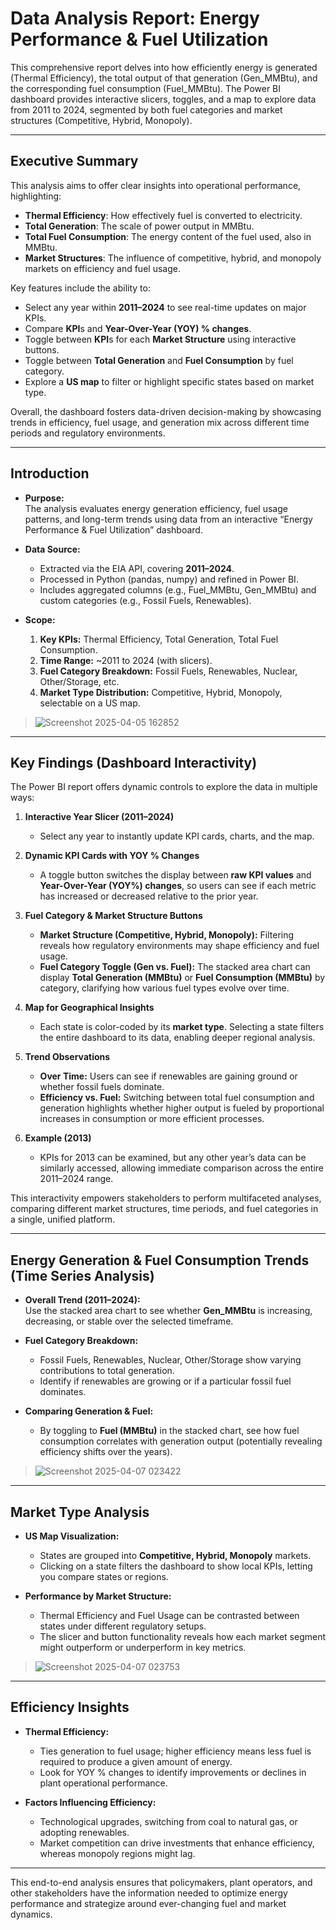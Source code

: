 # Data Analysis Report: Energy Performance & Fuel Utilization

This comprehensive report delves into how efficiently energy is generated (Thermal Efficiency), the total output of that generation (Gen_MMBtu), and the corresponding fuel consumption (Fuel_MMBtu). The Power BI dashboard provides interactive slicers, toggles, and a map to explore data from 2011 to 2024, segmented by both fuel categories and market structures (Competitive, Hybrid, Monopoly).

---

## Executive Summary

This analysis aims to offer clear insights into operational performance, highlighting:

- **Thermal Efficiency**: How effectively fuel is converted to electricity.
- **Total Generation**: The scale of power output in MMBtu.
- **Total Fuel Consumption**: The energy content of the fuel used, also in MMBtu.
- **Market Structures**: The influence of competitive, hybrid, and monopoly markets on efficiency and fuel usage.

Key features include the ability to:
- Select any year within **2011–2024** to see real-time updates on major KPIs.
- Compare **KPI**s and **Year-Over-Year (YOY) % changes**.
- Toggle between **KPI**s for each **Market Structure** using interactive buttons.
- Toggle between **Total Generation** and **Fuel Consumption** by fuel category.
- Explore a **US map** to filter or highlight specific states based on market type.

Overall, the dashboard fosters data-driven decision-making by showcasing trends in efficiency, fuel usage, and generation mix across different time periods and regulatory environments.

---

## Introduction

- **Purpose:**  
  The analysis evaluates energy generation efficiency, fuel usage patterns, and long-term trends using data from an interactive “Energy Performance & Fuel Utilization” dashboard.

- **Data Source:**  
  - Extracted via the EIA API, covering **2011–2024**.
  - Processed in Python (pandas, numpy) and refined in Power BI.
  - Includes aggregated columns (e.g., Fuel_MMBtu, Gen_MMBtu) and custom categories (e.g., Fossil Fuels, Renewables).

- **Scope:**  
  1. **Key KPIs:** Thermal Efficiency, Total Generation, Total Fuel Consumption.  
  2. **Time Range:** ~2011 to 2024 (with slicers).  
  3. **Fuel Category Breakdown:** Fossil Fuels, Renewables, Nuclear, Other/Storage, etc.  
  4. **Market Type Distribution:** Competitive, Hybrid, Monopoly, selectable on a US map.

> ![Screenshot 2025-04-05 162852](https://github.com/user-attachments/assets/d020111b-e191-4ffc-95f4-df50b7566fe4)


---


## Key Findings (Dashboard Interactivity)

The Power BI report offers dynamic controls to explore the data in multiple ways:

1. **Interactive Year Slicer (2011–2024)**  
   - Select any year to instantly update KPI cards, charts, and the map.

2. **Dynamic KPI Cards with YOY % Changes**  
   - A toggle button switches the display between **raw KPI values** and **Year-Over-Year (YOY%) changes**, so users can see if each metric has increased or decreased relative to the prior year.

3. **Fuel Category & Market Structure Buttons**  
   - **Market Structure (Competitive, Hybrid, Monopoly):** Filtering reveals how regulatory environments may shape efficiency and fuel usage.  
   - **Fuel Category Toggle (Gen vs. Fuel):** The stacked area chart can display **Total Generation (MMBtu)** or **Fuel Consumption (MMBtu)** by category, clarifying how various fuel types evolve over time.

4. **Map for Geographical Insights**  
   - Each state is color-coded by its **market type**. Selecting a state filters the entire dashboard to its data, enabling deeper regional analysis.

5. **Trend Observations**  
   - **Over Time:** Users can see if renewables are gaining ground or whether fossil fuels dominate.  
   - **Efficiency vs. Fuel:** Switching between total fuel consumption and generation highlights whether higher output is fueled by proportional increases in consumption or more efficient processes.

6. **Example (2013)**  
   - KPIs for 2013 can be examined, but any other year’s data can be similarly accessed, allowing immediate comparison across the entire 2011–2024 range.

This interactivity empowers stakeholders to perform multifaceted analyses, comparing different market structures, time periods, and fuel categories in a single, unified platform.

---

## Energy Generation & Fuel Consumption Trends (Time Series Analysis)

- **Overall Trend (2011–2024):**  
  Use the stacked area chart to see whether **Gen_MMBtu** is increasing, decreasing, or stable over the selected timeframe.

- **Fuel Category Breakdown:**  
  - Fossil Fuels, Renewables, Nuclear, Other/Storage show varying contributions to total generation.  
  - Identify if renewables are growing or if a particular fossil fuel dominates.

- **Comparing Generation & Fuel:**  
  - By toggling to **Fuel (MMBtu)** in the stacked chart, see how fuel consumption correlates with generation output (potentially revealing efficiency shifts over the years).

> ![Screenshot 2025-04-07 023422](https://github.com/user-attachments/assets/ab6ff959-f296-4a12-9236-483d835b2e84)


---

## Market Type Analysis

- **US Map Visualization:**  
  - States are grouped into **Competitive, Hybrid, Monopoly** markets.  
  - Clicking on a state filters the dashboard to show local KPIs, letting you compare states or regions.

- **Performance by Market Structure:**  
  - Thermal Efficiency and Fuel Usage can be contrasted between states under different regulatory setups.  
  - The slicer and button functionality reveals how each market segment might outperform or underperform in key metrics.

> ![Screenshot 2025-04-07 023753](https://github.com/user-attachments/assets/2b9284fd-163c-426c-bc67-470ab5140612)


---

## Efficiency Insights

- **Thermal Efficiency:**  
  - Ties generation to fuel usage; higher efficiency means less fuel is required to produce a given amount of energy.  
  - Look for YOY % changes to identify improvements or declines in plant operational performance.

- **Factors Influencing Efficiency:**  
  - Technological upgrades, switching from coal to natural gas, or adopting renewables.  
  - Market competition can drive investments that enhance efficiency, whereas monopoly regions might lag.

---

This end-to-end analysis ensures that policymakers, plant operators, and other stakeholders have the information needed to optimize energy performance and strategize around ever-changing fuel and market dynamics.

